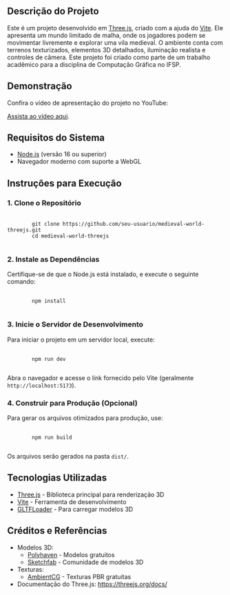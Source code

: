 <h2>Descrição do Projeto</h2>
<p>Este é um projeto desenvolvido em <a href="https://threejs.org/">Three.js</a>, criado com a ajuda do <a href="https://vitejs.dev/">Vite</a>. Ele apresenta um mundo limitado de malha, onde os jogadores podem se movimentar livremente e explorar uma vila medieval. O ambiente conta com terrenos texturizados, elementos 3D detalhados, iluminação realista e controles de câmera. Este projeto foi criado como parte de um trabalho acadêmico para a disciplina de Computação Gráfica no IFSP.</p>

<h2>Demonstração</h2>
<p>Confira o vídeo de apresentação do projeto no YouTube:</p>
<p><a href="https://www.youtube.com/watch?v=2-VEtsEwmfA" target="_blank">Assista ao vídeo aqui</a>.</p>

<h2>Requisitos do Sistema</h2>
<ul>
    <li><a href="https://nodejs.org/">Node.js</a> (versão 16 ou superior)</li>
    <li>Navegador moderno com suporte a WebGL</li>
</ul>

<h2>Instruções para Execução</h2>

<h3>1. Clone o Repositório</h3>
<pre>
    <code>
        git clone https://github.com/seu-usuario/medieval-world-threejs.git
        cd medieval-world-threejs
    </code>
</pre>

<h3>2. Instale as Dependências</h3>
<p>Certifique-se de que o Node.js está instalado, e execute o seguinte comando:</p>
<pre>
    <code>
        npm install
    </code>
</pre>

<h3>3. Inicie o Servidor de Desenvolvimento</h3>
<p>Para iniciar o projeto em um servidor local, execute:</p>
<pre>
    <code>
        npm run dev
    </code>
</pre>
<p>Abra o navegador e acesse o link fornecido pelo Vite (geralmente <code>http://localhost:5173</code>).</p>

<h3>4. Construir para Produção (Opcional)</h3>
<p>Para gerar os arquivos otimizados para produção, use:</p>
<pre>
    <code>
        npm run build
    </code>
</pre>
<p>Os arquivos serão gerados na pasta <code>dist/</code>.</p>

<h2>Tecnologias Utilizadas</h2>
<ul>
    <li><a href="https://threejs.org/">Three.js</a> - Biblioteca principal para renderização 3D</li>
    <li><a href="https://vitejs.dev/">Vite</a> - Ferramenta de desenvolvimento</li>
    <li><a href="https://threejs.org/docs/#examples/en/loaders/GLTFLoader">GLTFLoader</a> - Para carregar modelos 3D</li>
</ul>

<h2>Créditos e Referências</h2>
<ul>
    <li>Modelos 3D:
        <ul>
            <li><a href="https://polyhaven.com/">Polyhaven</a> - Modelos gratuitos</li>
            <li><a href="https://sketchfab.com/">Sketchfab</a> - Comunidade de modelos 3D</li>
        </ul>
    </li>
    <li>Texturas:
        <ul>
            <li><a href="https://ambientcg.com/">AmbientCG</a> - Texturas PBR gratuitas</li>
        </ul>
    </li>
    <li>Documentação do Three.js: <a href="https://threejs.org/docs/">https://threejs.org/docs/</a></li>
</ul>

